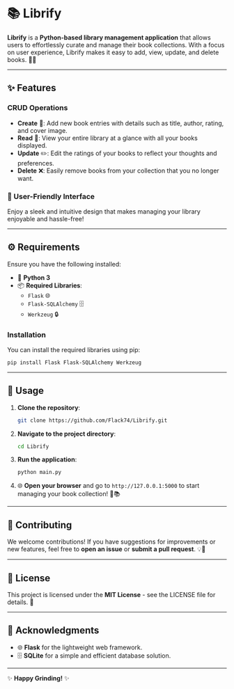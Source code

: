 
# 📚 **Librify**

**Librify** is a **Python-based library management application** that allows users to effortlessly curate and manage their book collections. With a focus on user experience, Librify makes it easy to add, view, update, and delete books. 📖✨

---

## ✨ Features

### CRUD Operations
- **Create** 📖: Add new book entries with details such as title, author, rating, and cover image.
- **Read** 👀: View your entire library at a glance with all your books displayed.
- **Update** ✏️: Edit the ratings of your books to reflect your thoughts and preferences.
- **Delete** ❌: Easily remove books from your collection that you no longer want.

### 🌟 User-Friendly Interface
Enjoy a sleek and intuitive design that makes managing your library enjoyable and hassle-free!

---

## ⚙️ Requirements

Ensure you have the following installed:

- 🐍 **Python 3**
- 📦 **Required Libraries**:
  - `Flask` 🌐
  - `Flask-SQLAlchemy` 🗄️
  - `Werkzeug` 🔒

### Installation

You can install the required libraries using pip:

```bash
pip install Flask Flask-SQLAlchemy Werkzeug
```

---

## 🚀 Usage

1. **Clone the repository**:

   ```bash
   git clone https://github.com/Flack74/Librify.git
   ```

2. **Navigate to the project directory**:

   ```bash
   cd Librify
   ```

3. **Run the application**:

   ```bash
   python main.py
   ```

4. 🌐 **Open your browser** and go to `http://127.0.0.1:5000` to start managing your book collection! 🎉📚

---

## 🤝 Contributing

We welcome contributions! If you have suggestions for improvements or new features, feel free to **open an issue** or **submit a pull request**. 💡🤗

---

## 📜 License

This project is licensed under the **MIT License** - see the LICENSE file for details. 📄

---

## 🙏 Acknowledgments

- 🌐 **Flask** for the lightweight web framework.
- 🗄️ **SQLite** for a simple and efficient database solution.

---

✨ **Happy Grinding!** ✨
